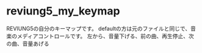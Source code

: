 # reviung5_my_keymap

REVIUNG5の自分のキーマップです。
defaultの方は元のファイルと同じで、音楽のメディアコントロールです。
左から、音量下げる、前の曲、再生停止、次の曲、音量あげる